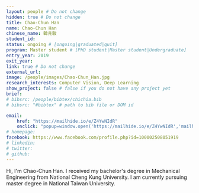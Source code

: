 ```yaml
---
layout: people # Do not change
hidden: true # Do not change
title: Chao-Chun Han
name: Chao-Chun Han
chinese_name: 韓兆駿
student_id: 
status: ongoing # [ongoing|graduated|quit]
program: Master student # [PhD student|Master student|Undergraduate]
entry_year: 2019
exit_year:
link: true # Do not change
external_url:
image: /people/images/Chao-Chun_Han.jpg
research_interests: Computer Vision, Deep Learning
show_project: false # false if you do not have any project yet
brief:
# bibsrc: /people/bibtex/chichia.bib
# bibsrc: "#bibtex" # path to bib file or DOM id

email:
    href: "https://mailhide.io/e/Z4YwNIdR"
    onclick: "popup=window.open('https://mailhide.io/e/Z4YwNIdR','mailhidepopup','width=580,height=635'); return false;"
# homepage:
facebook: https://www.facebook.com/profile.php?id=100002508051919
# linkedin:
# twitter:
# github:
---
```


Hi, I'm Chao-Chun Han. I received my bachelor's degree in Mechanical Engineering from National Cheng Kung University. I am currently pursuing master degree in National Taiwan University.
